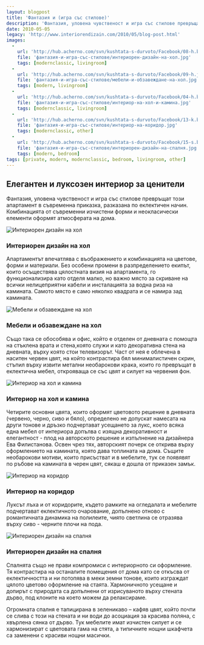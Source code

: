 ```yaml
---
layout: blogpost
title: 'Фантазия и (игра със стилове)'
description: 'Фантазия, уловена чувственост и игра със стилове превръщат този апартамент в съвременна приказка, разказана по еклектичен начин. Комбинацията от съвременни изчистени форми и неокласически елементи оформят атмосферата на дома.'
date: 2010-05-05
legacy: 'http://www.interiorendizain.com/2010/05/blog-post.html'
images:
  -
    url: 'http://hub.acherno.com/svn/kushtata-s-durvoto/Facebook/08-h.bmp'
    file: 'фантазия-и-игра-със-стилове/интериорен-дизайн-на-хол.jpg'
    tags: [modernclassic, livingroom]
  -
    url: 'http://hub.acherno.com/svn/kushtata-s-durvoto/Facebook/09-h.jpg'
    file: 'фантазия-и-игра-със-стилове/мебели-и-обзавеждане-на-хол.jpg'
    tags: [modern, livingroom]
  -
    url: 'http://hub.acherno.com/svn/kushtata-s-durvoto/Facebook/04-h.bmp'
    file: 'фантазия-и-игра-със-стилове/интериор-на-хол-и-камина.jpg'
    tags: [modernclassic, livingroom]
  -
    url: 'http://hub.acherno.com/svn/kushtata-s-durvoto/Facebook/13-k.bmp'
    file: 'фантазия-и-игра-със-стилове/интериор-на-коридор.jpg'
    tags: [modernclassic, other]
  -
    url: 'http://hub.acherno.com/svn/kushtata-s-durvoto/Facebook/15-s.bmp'
    file: 'фантазия-и-игра-със-стилове/интериорен-дизайн-на-спалня.jpg'
    tags: [modern, bedroom]
tags: [private, modern, modernclassic, bedroom, livingroom, other]
---
```

## **Елегантен** и **луксозен интериор** за ценители
Фантазия, уловена чувственост и игра със стилове превръщат този апартамент в съвременна приказка, разказана по еклектичен начин. Комбинацията от съвременни изчистени форми и неокласически елементи оформят атмосферата на дома.

![Интериорен дизайн на хол](фантазия-и-игра-със-стилове/интериорен-дизайн-на-хол.jpg)
### Интериорен дизайн на **хол**

Aпартаментът впечатлява с въображението и комбинацията на цветове, форми и материали. Без особени промени в разпределението екипът, които осъществява цялостната визия на апартамента, го функционализира като отделя малко, но важно място за скриване на всички нелицеприятни кабели и инсталацията за водна риза на камината. Самото място е само няколко квадрата и се намира зад камината.

![Мебели и обзавеждане на хол](фантазия-и-игра-със-стилове/мебели-и-обзавеждане-на-хол.jpg)
### Мебели и обзавеждане на **хол**

Също така се обособява и офис, който е отделен от дневната с помощта на стъклена врата и стена,която служи и като декоративна стена на дневната, върху която стои телевизорът. Част от нея е облечена в наситен червен цвят, на който контрастира бял минималистичен скрин, стъпил  върху извити метални необарокови крака, които го превръщат в еклектична мебел, открояваща се със цвят и силует на червения фон.

![Интериор на хол и камина](фантазия-и-игра-със-стилове/интериор-на-хол-и-камина.jpg)
### Интериор на **хол и камина**

Четирите основни цвята, които оформят цветовото решение в дневната (червено, черно, сиво и бяло), определено не допускат намесата на други тонове и дръзко подчертават усещането за лукс, което всяка една мебел от интериора допълва с изящна декоративност и елегантност - плод на авторското решение и изпълнение на дизайнера Ева Филистанова. Освен чрез тях, авторският почерк се открива върху оформлението на камината, която дава топлината на дома. Същите необарокови мотиви, които присъстват и в мебелите, тук се появявят по ръбове на камината в черен цвят, сякаш е дошла от приказен замък.

![Интериор на коридор](фантазия-и-игра-със-стилове/интериор-на-коридор.jpg)
### Интериор на **коридор**

Луксът лъха и от коридорите, където рамките на огледалата и мебелите подчертават еклектичното очарование, допълнено отново с романтичната динамика на полилеите, чиято светлина се отразява върху сиво - черните плочи на пода.

![Интериорен дизайн на спалня](фантазия-и-игра-със-стилове/интериорен-дизайн-на-спалня.jpg)
### Интериорен дизайн на **спалня**

Спалнята също не прави компромиси с интериорното си оформление. Тя контрастира на останалите помещения от дома като се откъсва от еклектичността и ни потопява в меки земни тонове, които изграждат цялото цветово оформление на стаята. Хармоничното усещане и допирът с природата са допълнени от изрисуваното върху стената дърво, под клоните на което можем да релаксираме.

Огромната спалня е тапицирана в зеленикаво – кафяв цвят, който почти се слива с този на стената и ни води до асоциация за красива поляна, с хвърлена сянка от дърво. Тук мебелите имат изчистен силует и се хармонизират с цветовата гама на стята, а типичните нощни шкафчета са заменени с красиви нощни масички.
